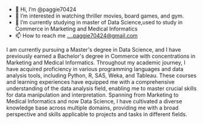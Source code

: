 - 👋 Hi, I’m @paggie70424
- 👀 I’m interested in watching thriller movies, board games, and gym.
- 🌱 I’m currently studying in master of Data Science,used to study in Commerce in Marketing and Medical Informatics
- 📫 How to reach me ....paggie70424@gmail.com


I am currently pursuing a Master's degree in Data Science, and I have previously earned a Bachelor's degree in Commerce
with concentrations in Marketing and Medical Informatics. Throughout my academic journey, I have acquired proficiency in
various programming languages and data analysis tools, including Python, R, SAS, Weka, and Tableau. These courses and
learning experiences have equipped me with a comprehensive understanding of the data analysis field, enabling me to
master crucial skills for data manipulation and interpretation. Spanning from Marketing to Medical Informatics and now
Data Science, I have cultivated a diverse knowledge base across multiple domains, providing me with a broad perspective
and skills applicable to projects and tasks in different fields.

<!---
paggie70424/paggie70424 is a ✨ special ✨ repository because its `README.md` (this file) appears on your GitHub profile.
You can click the Preview link to take a look at your changes.
--->
